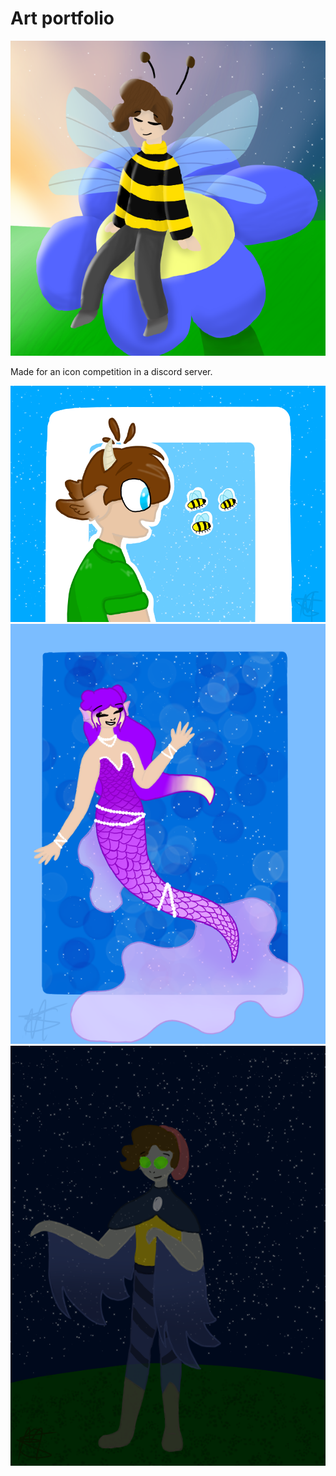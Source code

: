 <html>
    <head>
        <title>Lunatictia art portfolio</title>
        <meta charset="UTF-8">
        <meta name="viewport" content="width=device-width, initial-scale=1.0"
    </head>
    <body>
        <h1>Art portfolio</h1>
                <img src="competition_entry.png" alt="discord server icon entry">
        <p> Made for an icon competition in a discord server. </p>
                <img src="tubbee.png" alt="bee boy like a da bees">
                <img src="origin!niki.png" alt="merling niki :)">
                <img src="mod wilbur.png" alt="Phantombur">
    </body>
</html> 
